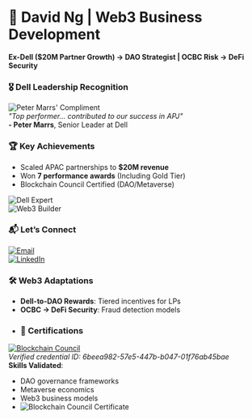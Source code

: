 # 👋 David Ng | Web3 Business Development  
**Ex-Dell ($20M Partner Growth) → DAO Strategist | OCBC Risk → DeFi Security**  

### 🎖️ Dell Leadership Recognition  
![Peter Marrs' Compliment](/dell-praise.png)  
*"Top performer... contributed to our success in APJ"*  
**- Peter Marrs**, Senior Leader at Dell  

### 🏆 Key Achievements  
- Scaled APAC partnerships to **$20M revenue**  
- Won **7 performance awards** (Including Gold Tier)  
- Blockchain Council Certified (DAO/Metaverse)  

![Dell Expert](https://img.shields.io/badge/Dell-$20M_Partner_Growth-blue)  
![Web3 Builder](https://img.shields.io/badge/Web3-Business_Dev-purple)  

### 📬 Let’s Connect  
[![Email](https://img.shields.io/badge/Email-davidng5679@gmail.com-red)](mailto:davidng5679@gmail.com)  
[![LinkedIn](https://img.shields.io/badge/LinkedIn-David_Ng_DAO-blue)](https://www.linkedin.com/in/davidng-dao)
### 🛠️ Web3 Adaptations  
- **Dell-to-DAO Rewards**: Tiered incentives for LPs  
- **OCBC → DeFi Security**: Fraud detection models
- ### 📜 Certifications  
[![Blockchain Council](https://img.shields.io/badge/Blockchain_Council-DAO_&_Metaverse_Expert-green)](https://certificates.blockchain-council.org/6beea982-57e5-447b-b047-01f76ab45bae)  
*Verified credential ID: 6beea982-57e5-447b-b047-01f76ab45bae*  
**Skills Validated**:  
- DAO governance frameworks  
- Metaverse economics  
- Web3 business models
- ![Blockchain Council Certificate](/blockchain-cert.png)
